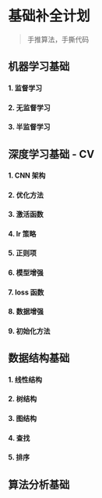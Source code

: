 # 基础补全计划 #
> 手推算法，手撕代码


## 机器学习基础 ##

#### 1. 监督学习

#### 2. 无监督学习

#### 3. 半监督学习


## 深度学习基础 - CV ##

#### 1. CNN 架构

#### 2. 优化方法

#### 3. 激活函数

#### 4. lr 策略

#### 5. 正则项

#### 6. 模型增强

#### 7. loss 函数

#### 8. 数据增强

#### 9. 初始化方法



## 数据结构基础 ##

#### 1. 线性结构

#### 2. 树结构

#### 3. 图结构

#### 4. 查找

#### 5. 排序


## 算法分析基础 ##
